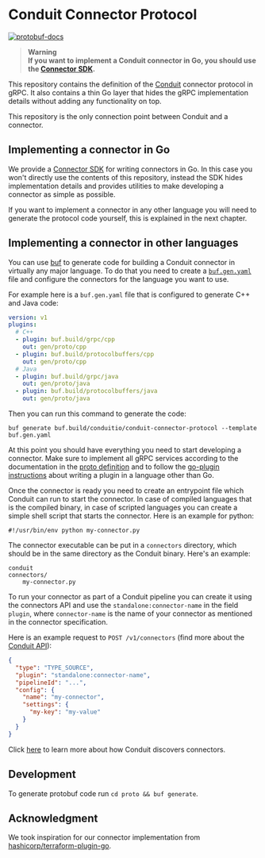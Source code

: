 # Conduit Connector Protocol

[![protobuf-docs](https://img.shields.io/badge/protobuf-docs-blue)](https://buf.build/conduitio/conduit-connector-protocol/docs/main:connector.v1)

> **Warning**  
> **If you want to implement a Conduit connector in Go, you should use the
[Connector SDK](https://github.com/ConduitIO/conduit-connector-sdk).**

This repository contains the definition of
the [Conduit](https://github.com/conduitio/conduit) connector protocol in gRPC.
It also contains a thin Go layer that hides the gRPC implementation details
without adding any functionality on top.

This repository is the only connection point between Conduit and a connector.

## Implementing a connector in Go

We provide a [Connector SDK](https://github.com/ConduitIO/conduit-connector-sdk)
for writing connectors in Go. In this case you won't directly use the contents
of this repository, instead the SDK hides implementation details and provides
utilities to make developing a connector as simple as possible.

If you want to implement a connector in any other language you will need to
generate the protocol code yourself, this is explained in the next chapter.

## Implementing a connector in other languages

You can use [buf](https://buf.build/) to generate code for building a Conduit
connector in virtually any major language. To do that you need to create
a [`buf.gen.yaml`](https://docs.buf.build/generate/usage#31-create-a-bufgenyaml)
file and configure the connectors for the language you want to use.

For example here is a `buf.gen.yaml` file that is configured to generate C++ and
Java code:

```yaml
version: v1
plugins:
  # C++
  - plugin: buf.build/grpc/cpp
    out: gen/proto/cpp
  - plugin: buf.build/protocolbuffers/cpp
    out: gen/proto/cpp
  # Java
  - plugin: buf.build/grpc/java
    out: gen/proto/java
  - plugin: buf.build/protocolbuffers/java
    out: gen/proto/java
```

Then you can run this command to generate the code:

```shell
buf generate buf.build/conduitio/conduit-connector-protocol --template buf.gen.yaml
```

At this point you should have everything you need to start developing a
connector. Make sure to implement all gRPC services according to the
documentation in the
[proto definition](https://buf.build/conduitio/conduit-connector-protocol/file/main/connector/v1/connector.proto)
and to follow
the [go-plugin instructions](https://github.com/hashicorp/go-plugin/blob/master/docs/guide-plugin-write-non-go.md)
about writing a plugin in a language other than Go.

Once the connector is ready you need to create an entrypoint file which Conduit
can run to start the connector. In case of compiled languages that is the
compiled binary, in case of scripted languages you can create a simple shell
script that starts the connector. Here is an example for python:

```
#!/usr/bin/env python my-connector.py
```

The connector executable can be put in a `connectors` directory, which should
be in the same directory as the Conduit binary. Here's an example:
```
conduit
connectors/
    my-connector.py
```

To run your connector as part of a Conduit pipeline you can create it using the
connectors API and use the `standalone:connector-name` in the field `plugin`, where
`connector-name` is the name of your connector as mentioned in the connector specification.

Here is an example request to `POST /v1/connectors` (find more about
the [Conduit API](https://github.com/conduitio/conduit#api)):

```json
{
  "type": "TYPE_SOURCE",
  "plugin": "standalone:connector-name",
  "pipelineId": "...",
  "config": {
    "name": "my-connector",
    "settings": {
      "my-key": "my-value"
    }
  }
}
```

Click [here](https://github.com/ConduitIO/conduit/blob/main/docs/connector_discovery.md) to learn more 
about how Conduit discovers connectors.

## Development

To generate protobuf code run `cd proto && buf generate`.

## Acknowledgment

We took inspiration for our connector implementation from
[hashicorp/terraform-plugin-go](https://github.com/hashicorp/terraform-plugin-go).
